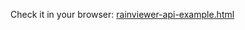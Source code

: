 
Check it in your browser: [rainviewer-api-example.html](https://mwesterm.github.io/xctrack-rain/rainviewer.html)


